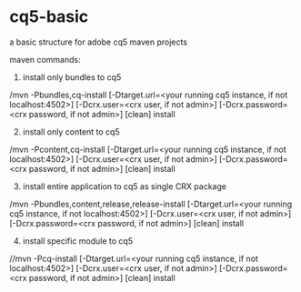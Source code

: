 cq5-basic
=========

a basic structure for adobe cq5 maven projects

maven commands:

1) install only bundles to cq5

<project-root>/mvn -Pbundles,cq-install
						[-Dtarget.url=<your running cq5 instance, if not localhost:4502>]
						[-Dcrx.user=<crx user, if not admin>]
						[-Dcrx.password=<crx password, if not admin>]
						[clean]
					install


2) install only content to cq5

<project-root>/mvn -Pcontent,cq-install
						[-Dtarget.url=<your running cq5 instance, if not localhost:4502>]
						[-Dcrx.user=<crx user, if not admin>]
						[-Dcrx.password=<crx password, if not admin>]
						[clean]
					install


3) install entire application to cq5 as single CRX package

<project-root>/mvn -Pbundles,content,release,release-install
						[-Dtarget.url=<your running cq5 instance, if not localhost:4502>]
						[-Dcrx.user=<crx user, if not admin>]
						[-Dcrx.password=<crx password, if not admin>]
						[clean]
					install


4) install specific module to cq5

<project-root>/<module>/mvn -Pcq-install
						[-Dtarget.url=<your running cq5 instance, if not localhost:4502>]
						[-Dcrx.user=<crx user, if not admin>]
						[-Dcrx.password=<crx password, if not admin>]
						[clean]
					install

